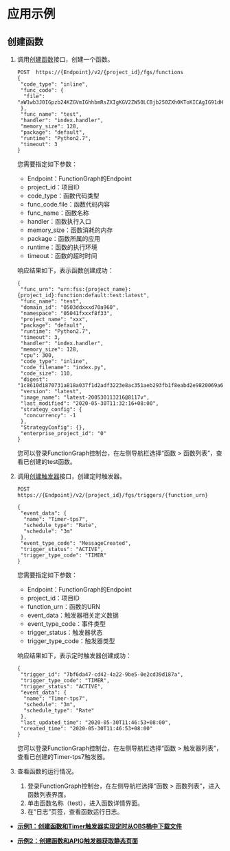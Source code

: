 # 应用示例<a name="ZH-CN_TOPIC_0250605057"></a>

## 创建函数<a name="section1543717111038"></a>

1.  调用[创建函数](创建函数.md)接口，创建一个函数。

    ```
    POST  https://{Endpoint}/v2/{project_id}/fgs/functions 
    {
     "code_type": "inline",
     "func_code": {
      "file": "aW1wb3J0IGpzb24KZGVmIGhhbmRsZXIgKGV2ZW50LCBjb250ZXh0KToKICAgIG91dHB1dCA9ICdIZWxsbyBtZXNzYWdlOiAnICsganNvbi5kdW1wcyhldmVudCkKICAgIHJldHVybiBvdXRwdXQ="
     },
     "func_name": "test",
     "handler": "index.handler",
     "memory_size": 128,
     "package": "default",
     "runtime": "Python2.7",
     "timeout": 3
    }
    ```

    您需要指定如下参数：

    -   Endpoint：FunctionGraph的Endpoint
    -   project\_id：项目ID
    -   code\_type：函数代码类型
    -   func\_code.file：函数代码内容
    -   func\_name：函数名称
    -   handler：函数执行入口
    -   memory\_size：函数消耗的内存
    -   package：函数所属的应用
    -   runtime：函数的执行环境
    -   timeout：函数的超时时间

    响应结果如下，表示函数创建成功：

    ```
    {
     "func_urn": "urn:fss:{project_name}:{project_id}:function:default:test:latest",
     "func_name": "test",
     "domain_id": "0503ddxxxd70a960",
     "namespace": "05041fxxxf8f33",
     "project_name": "xxx",
     "package": "default",
     "runtime": "Python2.7",
     "timeout": 3,
     "handler": "index.handler",
     "memory_size": 128,
     "cpu": 300,
     "code_type": "inline",
     "code_filename": "index.py",
     "code_size": 110,
     "digest": "1c8610d1870731a818a037f1d2adf3223e8ac351aeb293fb1f8eabd2e9820069a61ed8b5d38182e760adc33a307d0e957afc357f415cd8c9c3ff6f0426fd85cd",
     "version": "latest",
     "image_name": "latest-200530113216@8117v",
     "last_modified": "2020-05-30T11:32:16+08:00",
     "strategy_config": {
      "concurrency": -1
     },
     "StrategyConfig": {},
     "enterprise_project_id": "0"
    }
    ```

    您可以登录FunctionGraph控制台，在左侧导航栏选择“函数 \> 函数列表”，查看已创建的test函数。

2.  调用[创建触发器](创建触发器.md)接口，创建定时触发器。

    ```
    POST  https://{Endpoint}/v2/{project_id}/fgs/triggers/{function_urn}
    
    {
     "event_data": {
      "name": "Timer-tps7",
      "schedule_type": "Rate",
      "schedule": "3m"
     },
     "event_type_code": "MessageCreated",
     "trigger_status": "ACTIVE",
     "trigger_type_code": "TIMER"
    }
    ```

    您需要指定如下参数：

    -   Endpoint：FunctionGraph的Endpoint
    -   project\_id：项目ID
    -   function\_urn：函数的URN
    -   event\_data：触发器相关定义数据
    -   event\_type\_code：事件类型
    -   trigger\_status：触发器状态
    -   trigger\_type\_code：触发器类型

    响应结果如下，表示定时触发器创建成功：

    ```
    {
     "trigger_id": "7bf6da47-cd42-4a22-9be5-0e2cd39d187a",
     "trigger_type_code": "TIMER",
     "trigger_status": "ACTIVE",
     "event_data": {
      "name": "Timer-tps7",
      "schedule": "3m",
      "schedule_type": "Rate"
     },
     "last_updated_time": "2020-05-30T11:46:53+08:00",
     "created_time": "2020-05-30T11:46:53+08:00"
    }
    ```

    您可以登录FunctionGraph控制台，在左侧导航栏选择“函数 \> 触发器列表”，查看已创建的Timer-tps7触发器。

3.  查看函数的运行情况。
    1.  登录FunctionGraph控制台，在左侧导航栏选择“函数 \> 函数列表”，进入函数列表界面。
    2.  单击函数名称（test），进入函数详情界面。
    3.  在“日志”页签，查看函数运行日志。


-   **[示例1：创建函数和Timer触发器实现定时从OBS桶中下载文件](示例1-创建函数和Timer触发器实现定时从OBS桶中下载文件.md)**  

-   **[示例2：创建函数和APIG触发器获取静态页面](示例2-创建函数和APIG触发器获取静态页面.md)**  


